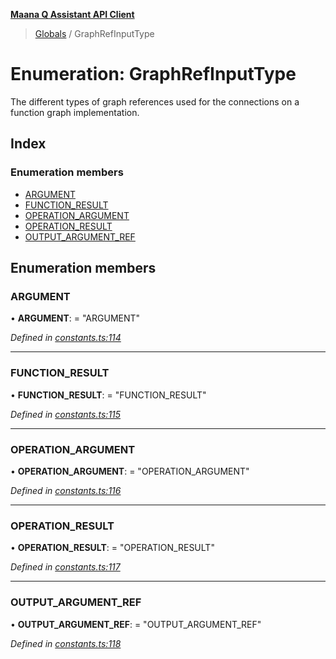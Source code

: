 **[Maana Q Assistant API Client](../README.md)**

> [Globals](../README.md) / GraphRefInputType

# Enumeration: GraphRefInputType

The different types of graph references used for the connections on a
function graph implementation.

## Index

### Enumeration members

* [ARGUMENT](graphrefinputtype.md#argument)
* [FUNCTION\_RESULT](graphrefinputtype.md#function_result)
* [OPERATION\_ARGUMENT](graphrefinputtype.md#operation_argument)
* [OPERATION\_RESULT](graphrefinputtype.md#operation_result)
* [OUTPUT\_ARGUMENT\_REF](graphrefinputtype.md#output_argument_ref)

## Enumeration members

### ARGUMENT

•  **ARGUMENT**:  = "ARGUMENT"

*Defined in [constants.ts:114](https://github.com/maana-io/q-assistant-client/blob/develop/src/constants.ts#L114)*

___

### FUNCTION\_RESULT

•  **FUNCTION\_RESULT**:  = "FUNCTION\_RESULT"

*Defined in [constants.ts:115](https://github.com/maana-io/q-assistant-client/blob/develop/src/constants.ts#L115)*

___

### OPERATION\_ARGUMENT

•  **OPERATION\_ARGUMENT**:  = "OPERATION\_ARGUMENT"

*Defined in [constants.ts:116](https://github.com/maana-io/q-assistant-client/blob/develop/src/constants.ts#L116)*

___

### OPERATION\_RESULT

•  **OPERATION\_RESULT**:  = "OPERATION\_RESULT"

*Defined in [constants.ts:117](https://github.com/maana-io/q-assistant-client/blob/develop/src/constants.ts#L117)*

___

### OUTPUT\_ARGUMENT\_REF

•  **OUTPUT\_ARGUMENT\_REF**:  = "OUTPUT\_ARGUMENT\_REF"

*Defined in [constants.ts:118](https://github.com/maana-io/q-assistant-client/blob/develop/src/constants.ts#L118)*
